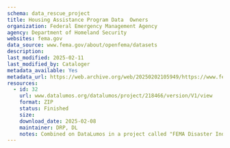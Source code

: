 ```yaml
---
schema: data_rescue_project 
title: Housing Assistance Program Data  Owners
organization: Federal Emergency Management Agency
agency: Department of Homeland Security
websites: fema.gov
data_source: www.fema.gov/about/openfema/datasets
description: 
last_modified: 2025-02-11
last_modified_by: Cataloger
metadata_available: Yes
metadata_url: https://web.archive.org/web/20250202105949/https://www.fema.gov/openfema-data-page/housing-assistance-program-data-owners-v2
resources:
  - id: 32
    url: www.datalumos.org/datalumos/project/218466/version/V1/view
    format: ZIP
    status: Finished
    size: 
    download_date: 2025-02-08
    maintainer: DRP, DL
    notes: Combined on DataLumos in a project called "FEMA Disaster Individual Assistance", mirroring grouping on OpenFEMA page
---
```

